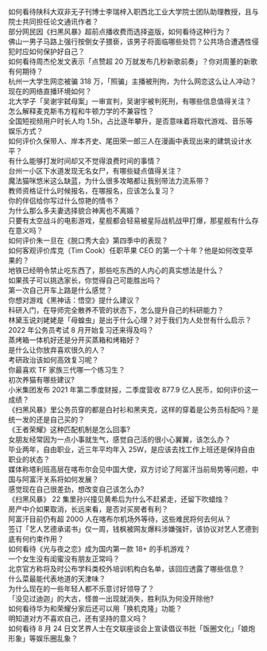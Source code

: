 如何看待陕科大双非无子刊博士李瑞梓入职西北工业大学院士团队助理教授，且与院士共同担任论文通讯作者？  
部分网民因《扫黑风暴》超前点播收费而选择盗版，如何看待这种行为？  
佛山一男子马路上强行按倒女子猥亵，该男子将面临哪些处罚？公共场合遭遇性侵犯时应如何保护好自己？  
如何看待周杰伦发文表示「点赞超 20 万就发布几秒新歌前奏」？你对周董的新歌有何期待？  
杭州一大学生网恋被骗 318 万，「照骗」主播被刑拘，为什么网恋这么让人冲动？现在的网络直播环境如何？  
北大学子「吴谢宇弑母案」一审宣判，吴谢宇被判死刑，有哪些信息值得关注？  
怎么解释麦克斯韦方程和牛顿力学的不兼容性？  
全国短视频用户时长人均 1.5h，占比逐年攀升，是否意味着将取代游戏、音乐等娱乐方式？  
如何评价久保带人、岸本齐史、尾田荣一郎三人在漫画中表现出来的建筑设计水平？  
有什么能够打发时间却又不觉得浪费时间的事情？  
台州一小区下水道发现无名女尸，有哪些疑点值得关注？  
魔法猫咪悠米这么缺蓝，为什么很多攻略都让我别带法力流系带？  
教师资格证什么时候报名，在哪报名，应该怎么复习？  
你的伴侣给你写过什么惊艳的情书？  
为什么那么多夫妻选择貌合神离也不离婚？  
只要有太空战斗的电影游戏，星舰都会轻易被星际战机战甲打爆，那星舰有什么存在意义吗？  
如何评价朱一旦在《脱口秀大会》第四季中的表现？  
如何客观评价库克（Tim Cook）任职苹果 CEO 的第一个十年？他是如何改变苹果的？  
地铁已经明令禁止吃东西了，那些吃东西的人内心的真实想法是什么？  
如果孩子可以挑选家长，你觉得自己可能胜出吗？  
第一次自己开车上路是什么感觉？  
你想对游戏《黑神话：悟空》提什么建议？  
科研入门，在导师完全散养不管的状态下，怎么提升自己的科研能力？  
林黛玉说刘姥姥是「母蝗虫」是出于什么心理？对于我们为人处世有什么启示？  
2022 年公务员考试 8 月开始复习还来得及吗？  
蒸烤箱一体机好还是分开买蒸箱和烤箱好？  
是什么让你放弃喜欢很久的人？  
考研政治该如何高效复习呢？  
你最喜欢 TF 家族三代哪一个练习生？  
初次养猫有哪些建议?  
小米集团发布 2021 年第二季度财报，二季度营收 877.9 亿人民币，如何评价这一成绩？  
《扫黑风暴》里公务员穿的都是白衬衫和黑夹克，这样的穿着是公务员标配吗？是统一发的还是自己买的？  
《王者荣耀》这种匹配机制是怎么回事?  
女朋友经常因为一点小事就生气，感觉自己活的很小心翼翼，该怎么办？  
毕业两年，自由职业，近三年平均年入 25W，是应该去找工作上班还是保持自由职业的状态？  
媒体称塔利班高层在喀布尔会见中国大使，双方讨论了阿富汗当前局势等问题，中国与阿富汗关系将如何发展？  
感觉现在自己很差劲，想改变自己该怎么办?  
《扫黑风暴》 22  集里孙兴撞见黄希后为什么不赶紧走，还留下吹蜡烛？  
房产中介如果取消，长远来看，是否对买房者有利？  
阿富汗目前仍有超 2000 人在喀布尔机场外等待，这些难民将何去何从？  
签订「艺人艺德承诺书」仅一周，钱枫被网友爆料涉嫌强奸，该协议对艺人艺德到底有何约束作用？  
如何看待《光与夜之恋》成为国内第一款 18+ 的手机游戏？  
一个女生没有闺蜜没有朋友正常吗？  
北京官方称将及时公布学科类校外培训机构白名单，该回应透露了哪些信息？  
什么菜最能代表地道的天津味？  
为什么现在的一些年轻人都不乐意讨好领导了？  
「没见过迪迦」的大古，怪兽一出现就消失，胜利队为何没开除他?  
如何看待华为和荣耀分家后还可以用「换机克隆」功能？  
明知道对方不喜欢自己，还有坚持的意义吗？  
如何看待 8 月 24 日文艺界人士在文联座谈会上宣读倡议书批「饭圈文化」「娘炮形象」等娱乐圈乱象？  
